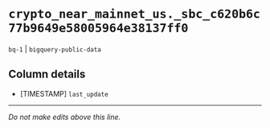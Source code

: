 # `crypto_near_mainnet_us._sbc_c620b6c77b9649e58005964e38137ff0`
`bq-1` | `bigquery-public-data`

## Column details
* [TIMESTAMP] `last_update`

-------------------------------------------------------------------------------
*Do not make edits above this line.*
